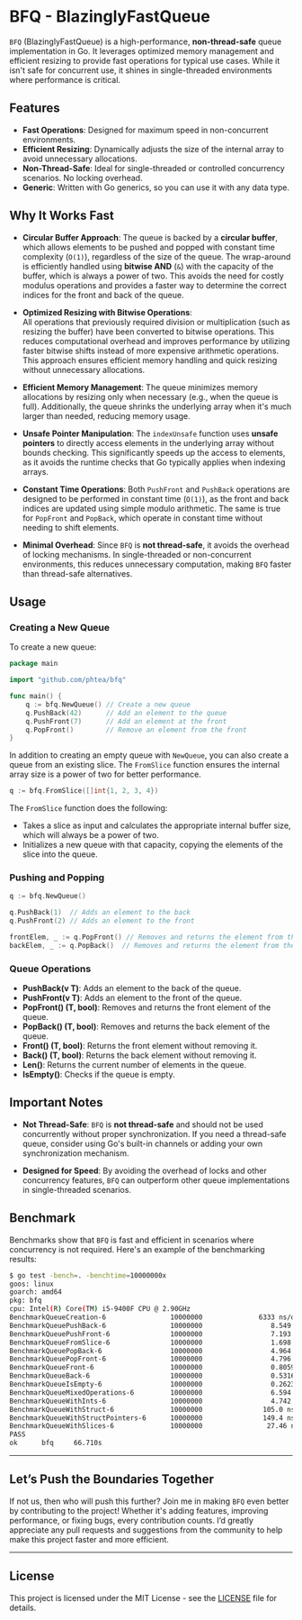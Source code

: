 # BFQ - BlazinglyFastQueue

`BFQ` (BlazinglyFastQueue) is a high-performance, **non-thread-safe** queue implementation in Go. It leverages optimized memory management and efficient resizing to provide fast operations for typical use cases. While it isn't safe for concurrent use, it shines in single-threaded environments where performance is critical.

## Features

- **Fast Operations**: Designed for maximum speed in non-concurrent environments.
- **Efficient Resizing**: Dynamically adjusts the size of the internal array to avoid unnecessary allocations.
- **Non-Thread-Safe**: Ideal for single-threaded or controlled concurrency scenarios. No locking overhead.
- **Generic**: Written with Go generics, so you can use it with any data type.

## Why It Works Fast

- **Circular Buffer Approach**: 
   The queue is backed by a **circular buffer**, which allows elements to be pushed and popped with constant time complexity (`O(1)`), regardless of the size of the queue. The wrap-around is efficiently handled using **bitwise AND** (`&`) with the capacity of the buffer, which is always a power of two. This avoids the need for costly modulus operations and provides a faster way to determine the correct indices for the front and back of the queue.

- **Optimized Resizing with Bitwise Operations**:  
   All operations that previously required division or multiplication (such as resizing the buffer) have been converted to bitwise operations. This reduces computational overhead and improves performance by utilizing faster bitwise shifts instead of more expensive arithmetic operations. This approach ensures efficient memory handling and quick resizing without unnecessary allocations.

- **Efficient Memory Management**:
   The queue minimizes memory allocations by resizing only when necessary (e.g., when the queue is full). Additionally, the queue shrinks the underlying array when it's much larger than needed, reducing memory usage.

- **Unsafe Pointer Manipulation**:
   The `indexUnsafe` function uses **unsafe pointers** to directly access elements in the underlying array without bounds checking. This significantly speeds up the access to elements, as it avoids the runtime checks that Go typically applies when indexing arrays.

- **Constant Time Operations**:
   Both `PushFront` and `PushBack` operations are designed to be performed in constant time (`O(1)`), as the front and back indices are updated using simple modulo arithmetic. The same is true for `PopFront` and `PopBack`, which operate in constant time without needing to shift elements.

- **Minimal Overhead**:
   Since `BFQ` is **not thread-safe**, it avoids the overhead of locking mechanisms. In single-threaded or non-concurrent environments, this reduces unnecessary computation, making `BFQ` faster than thread-safe alternatives.

## Usage

### Creating a New Queue

To create a new queue:

```go
package main

import "github.com/phtea/bfq"

func main() {
    q := bfq.NewQueue() // Create a new queue
    q.PushBack(42)      // Add an element to the queue
    q.PushFront(7)      // Add an element at the front
    q.PopFront()        // Remove an element from the front
}
```

In addition to creating an empty queue with `NewQueue`, you can also create a queue from an existing slice. The `FromSlice` function ensures the internal array size is a power of two for better performance. 

```go
q := bfq.FromSlice([]int{1, 2, 3, 4})
```

The `FromSlice` function does the following:
- Takes a slice as input and calculates the appropriate internal buffer size, which will always be a power of two.
- Initializes a new queue with that capacity, copying the elements of the slice into the queue.

### Pushing and Popping

```go
q := bfq.NewQueue()

q.PushBack(1)  // Adds an element to the back
q.PushFront(2) // Adds an element to the front

frontElem, _ := q.PopFront() // Removes and returns the element from the front
backElem, _ := q.PopBack()  // Removes and returns the element from the back
```

### Queue Operations

- **PushBack(v T)**: Adds an element to the back of the queue.
- **PushFront(v T)**: Adds an element to the front of the queue.
- **PopFront() (T, bool)**: Removes and returns the front element of the queue.
- **PopBack() (T, bool)**: Removes and returns the back element of the queue.
- **Front() (T, bool)**: Returns the front element without removing it.
- **Back() (T, bool)**: Returns the back element without removing it.
- **Len()**: Returns the current number of elements in the queue.
- **IsEmpty()**: Checks if the queue is empty.

## Important Notes

- **Not Thread-Safe**: `BFQ` is **not thread-safe** and should not be used concurrently without proper synchronization. If you need a thread-safe queue, consider using Go's built-in channels or adding your own synchronization mechanism.
  
- **Designed for Speed**: By avoiding the overhead of locks and other concurrency features, `BFQ` can outperform other queue implementations in single-threaded scenarios.

## Benchmark

Benchmarks show that `BFQ` is fast and efficient in scenarios where concurrency is not required. Here's an example of the benchmarking results:

```bash
$ go test -bench=. -benchtime=10000000x
goos: linux
goarch: amd64
pkg: bfq
cpu: Intel(R) Core(TM) i5-9400F CPU @ 2.90GHz
BenchmarkQueueCreation-6                10000000              6333 ns/op           16256 B/op          7 allocs/op
BenchmarkQueuePushBack-6                10000000                 8.549 ns/op          26 B/op          0 allocs/op
BenchmarkQueuePushFront-6               10000000                 7.193 ns/op          26 B/op          0 allocs/op
BenchmarkQueueFromSlice-6               10000000                 1.698 ns/op          13 B/op          0 allocs/op
BenchmarkQueuePopBack-6                 10000000                 4.964 ns/op          13 B/op          0 allocs/op
BenchmarkQueuePopFront-6                10000000                 4.796 ns/op          13 B/op          0 allocs/op
BenchmarkQueueFront-6                   10000000                 0.8059 ns/op          0 B/op          0 allocs/op
BenchmarkQueueBack-6                    10000000                 0.5316 ns/op          0 B/op          0 allocs/op
BenchmarkQueueIsEmpty-6                 10000000                 0.2623 ns/op          0 B/op          0 allocs/op
BenchmarkQueueMixedOperations-6         10000000                 6.594 ns/op          13 B/op          0 allocs/op
BenchmarkQueueWithInts-6                10000000                 4.742 ns/op           0 B/op          0 allocs/op
BenchmarkQueueWithStruct-6              10000000               105.0 ns/op            24 B/op          2 allocs/op
BenchmarkQueueWithStructPointers-6      10000000               149.4 ns/op            48 B/op          3 allocs/op
BenchmarkQueueWithSlices-6              10000000                27.46 ns/op           24 B/op          1 allocs/op
PASS
ok      bfq     66.710s
```
---

## Let’s Push the Boundaries Together

If not us, then who will push this further? Join me in making `BFQ` even better by contributing to the project! Whether it's adding features, improving performance, or fixing bugs, every contribution counts. I’d greatly appreciate any pull requests and suggestions from the community to help make this project faster and more efficient.

---

## License

This project is licensed under the MIT License - see the [LICENSE](LICENSE) file for details.
